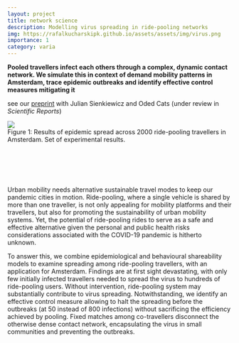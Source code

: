 ```yaml
---
layout: project
title: network science
description: Modelling virus spreading in ride-pooling networks
img: https://rafalkucharskipk.github.io/assets/assets/img/virus.png
importance: 1
category: varia
---
```




**Pooled travellers infect each others through a complex, dynamic contact network. We simulate this in context of demand mobility patterns in Amsterdam, trace epidemic outbreaks and identify effective control measures mitigating it**

see our [preprint](https://arxiv.org/abs/2011.12770) with Julian Sienkiewicz and Oded Cats (under review in _Scientific Reports_)


<div class="img_row">
    <img class="col two center" src="{{ site.baseurl }}/assets/img/virus.png">
</div>
<div class="col two left caption">
    Figure 1:  Results of epidemic spread across 2000 ride-pooling travellers in Amsterdam. Set of experimental results.
</div>

<br/><br/>
<br/><br/>

Urban mobility needs alternative sustainable travel modes to keep our pandemic cities in motion.  Ride-pooling, where a single vehicle is shared by more than one traveller, is not only appealing for mobility platforms and their travellers, but also for promoting the sustainability of urban mobility systems. 
Yet, the potential of ride-pooling rides to serve as a safe and effective alternative given the personal and public health risks considerations associated with the COVID-19 pandemic is hitherto unknown.

To answer this, we combine epidemiological and behavioural shareability models to examine spreading among ride-pooling travellers, with an application for Amsterdam. Findings are at first sight devastating, with only few initially infected travellers needed to spread the virus to hundreds of ride-pooling users. Without intervention, ride-pooling system may substantially contribute to virus spreading. Notwithstanding, we identify an effective control measure allowing to halt the spreading before the outbreaks (at 50 instead of 800 infections) without sacrificing the efficiency achieved by pooling. Fixed matches among co-travellers disconnect the otherwise dense contact network, encapsulating the virus in small communities and preventing the outbreaks.

